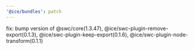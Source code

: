 ```yaml
---
'@ice/bundles': patch
---
```


fix: bump version of @swc/core(1.3.47), @ice/swc-plugin-remove-export(0.1.3), @ice/swc-plugin-keep-export(0.1.6), @ice/swc-plugin-node-transform(0.1.1)
